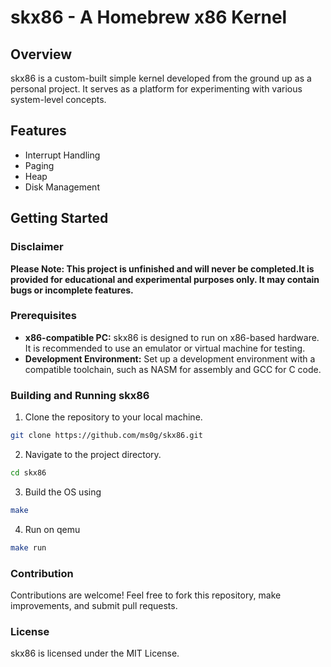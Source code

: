 # skx86 - A Homebrew x86 Kernel

## Overview

skx86 is a custom-built simple kernel developed from the ground up as a personal project. It serves as a platform for experimenting with various system-level concepts.
## Features

- Interrupt Handling
- Paging
- Heap
- Disk Management

## Getting Started
### Disclaimer

**Please Note: This project is unfinished and will never be completed.It is provided for educational and experimental purposes only. It may contain bugs or incomplete features.**


### Prerequisites

- **x86-compatible PC:** skx86 is designed to run on x86-based hardware. It is recommended to use an emulator or virtual machine for testing.
- **Development Environment:** Set up a development environment with a compatible toolchain, such as NASM for assembly and GCC for C code.

### Building and Running skx86

1. Clone the repository to your local machine.

```bash
git clone https://github.com/ms0g/skx86.git
```
2. Navigate to the project directory.
```bash
cd skx86
```
3. Build the OS using
```bash
make
```
4. Run on qemu
```bash
make run
```
### Contribution

Contributions are welcome! Feel free to fork this repository, make improvements, and submit pull requests.

### License
skx86 is licensed under the MIT License.
